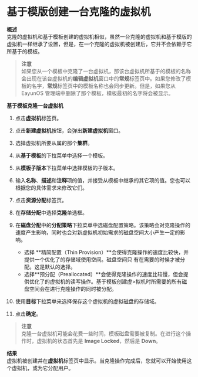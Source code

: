 # 基于模版创建一台克隆的虚拟机

**概述**<br/>
克隆的虚拟机和基于模板创建的虚拟机相似，虽然一台克隆的虚拟机和基于模版的虚拟机一样继承了设置，但是，在一个克隆的虚拟机被创建后，它并不会依赖于它所基于的模板。

> **注意**<br/>
> 如果您从一个模板中克隆了一台虚拟机，那该台虚拟机所基于的模板的名称会出现在该台虚拟机的**编辑虚拟机**窗口中的**常规**标签页中。如果您修改了模板的名字，**常规**标签页中的模板名称也会同步更新。但是，如果您从 EayunOS 管理端中删除了那个模板，模板最初的名字将会被显示。

**基于模板克隆一台虚拟机**
1. 点击**虚拟机**标签页。

2. 点击**新建虚拟机**按钮，会弹出**新建虚拟机**窗口。

3. 选择虚拟机所要从属的那个**集群**。

4. 从**基于模板**的下拉菜单中选择一个模板。

5. 从**模板子版本**下拉菜单中选择模板的子版本。

6. 输入**名称**、**描述**和**注释**项的值，并接受从模板中继承的其它项的值。您也可以根据您的具体需求来修改它们。

7. 点击**资源分配**标签页。

8. 在**存储分配**中选择**克隆**单选框。

9. 在**磁盘分配**中的**分配策略**下拉菜单中选磁盘配置策略。该策略会对克隆操作的速度产生影响，同时也会对新虚拟机初始需求的磁盘空间大小产生一定的影响。
   * 选择 **精简配置（Thin Provision）**会使得克隆操作的速度比较快，并提供一个优化了的存储域使用空间。磁盘空间只
有在需要的时候才被分配。这是默认的选择。
   * 选择**预分配（Preallocated）**会使得克隆操作的速度比较慢，但会提供优化了的虚拟机的读写操作。基于模板创建虚>拟机时所需要的所有磁盘空间会在进行克隆操作的同时被分配。

10. 使用**目标**下拉菜单来选择保存这个虚拟机的虚拟磁盘的存储域。

11. 点击**确定**。

> **注意**<br/>
> 克隆一台虚拟机可能会花费一些时间，模板磁盘需要被复制。在进行这个操作时，虚拟机的状态首先是 **Image Locked**，然后是 **Down**。

**结果**<br/>
虚拟机被创建并在**虚拟机**标签页中显示。当克隆操作完成后，您就可以开始使用这个虚拟机，或为它分配用户。
